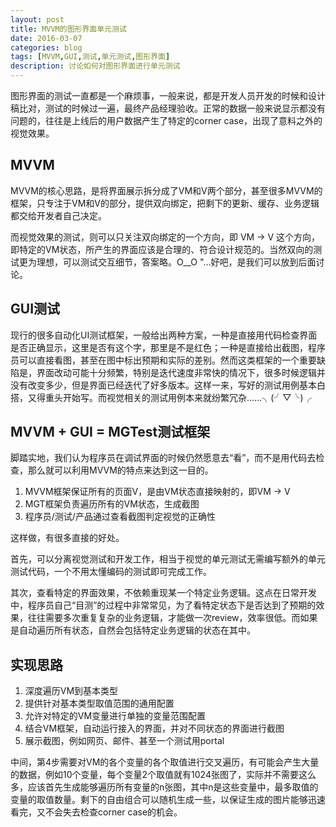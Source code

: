 ```yaml
---
layout: post
title: MVVM的图形界面单元测试
date: 2016-03-07
categories: blog
tags: [MVVM,GUI,测试,单元测试,图形界面]
description: 讨论如何对图形界面进行单元测试
---
```


图形界面的测试一直都是一个麻烦事，一般来说，都是开发人员开发的时候和设计稿比对，测试的时候过一遍，最终产品经理验收。正常的数据一般来说显示都没有问题的，往往是上线后的用户数据产生了特定的corner case，出现了意料之外的视觉效果。

## MVVM

MVVM的核心思路，是将界面展示拆分成了VM和V两个部分，甚至很多MVVM的框架，只专注于VM和V的部分，提供双向绑定，把剩下的更新、缓存、业务逻辑都交给开发者自己决定。

而视觉效果的测试，则可以只关注双向绑定的一个方向，即 VM -> V 这个方向，即特定的VM状态，所产生的界面应该是合理的、符合设计规范的。当然双向的测试更为理想，可以测试交互细节，答案略。O__O "…好吧，是我们可以放到后面讨论。

## GUI测试

现行的很多自动化UI测试框架，一般给出两种方案，一种是直接用代码检查界面是否正确显示，这里是否有这个字，那里是不是红色；一种是直接给出截图，程序员可以直接看图，甚至在图中标出预期和实际的差别。然而这类框架的一个重要缺陷是，界面改动可能十分频繁，特别是迭代速度非常快的情况下，很多时候逻辑并没有改变多少，但是界面已经迭代了好多版本。这样一来，写好的测试用例基本白搭，又得重头开始写。而视觉相关的测试用例本来就纷繁冗杂……╮(╯▽╰)╭

## MVVM + GUI = MGTest测试框架

脚踏实地，我们认为程序员在调试界面的时候仍然愿意去“看”，而不是用代码去检查，那么就可以利用MVVM的特点来达到这一目的。

1. MVVM框架保证所有的页面V，是由VM状态直接映射的，即VM -> V
2. MGT框架负责遍历所有的VM状态，生成截图
3. 程序员/测试/产品通过查看截图判定视觉的正确性

这样做，有很多直接的好处。

首先，可以分离视觉测试和开发工作，相当于视觉的单元测试无需编写额外的单元测试代码，一个不用太懂编码的测试即可完成工作。

其次，查看特定的界面效果，不依赖重现某一个特定业务逻辑。这点在日常开发中，程序员自己“目测”的过程中非常常见，为了看特定状态下是否达到了预期的效果，往往需要多次重复复杂的业务逻辑，才能做一次review，效率很低。而如果是自动遍历所有状态，自然会包括特定业务逻辑的状态在其中。

## 实现思路

1. 深度遍历VM到基本类型
2. 提供针对基本类型取值范围的通用配置
3. 允许对特定的VM变量进行单独的变量范围配置
4. 结合VM框架，自动运行接入的界面，并对不同状态的界面进行截图
5. 展示截图，例如网页、邮件、甚至一个测试用portal

中间，第4步需要对VM的各个变量的各个取值进行交叉遍历，有可能会产生大量的数据，例如10个变量，每个变量2个取值就有1024张图了，实际并不需要这么多，应该首先生成能够遍历所有变量的n张图，其中n是这些变量中，最多取值的变量的取值数量。剩下的自由组合可以随机生成一些，以保证生成的图片能够迅速看完，又不会失去检查corner case的机会。
